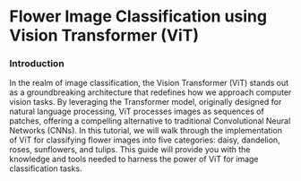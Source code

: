 # Flower Image Classification using Vision Transformer (ViT)

### Introduction

In the realm of image classification, the Vision Transformer (ViT) stands out as a groundbreaking architecture that redefines how we approach computer vision tasks. By leveraging the Transformer model, originally designed for natural language processing, ViT processes images as sequences of patches, offering a compelling alternative to traditional Convolutional Neural Networks (CNNs). In this tutorial, we will walk through the implementation of ViT for classifying flower images into five categories: daisy, dandelion, roses, sunflowers, and tulips. This guide will provide you with the knowledge and tools needed to harness the power of ViT for image classification tasks.
